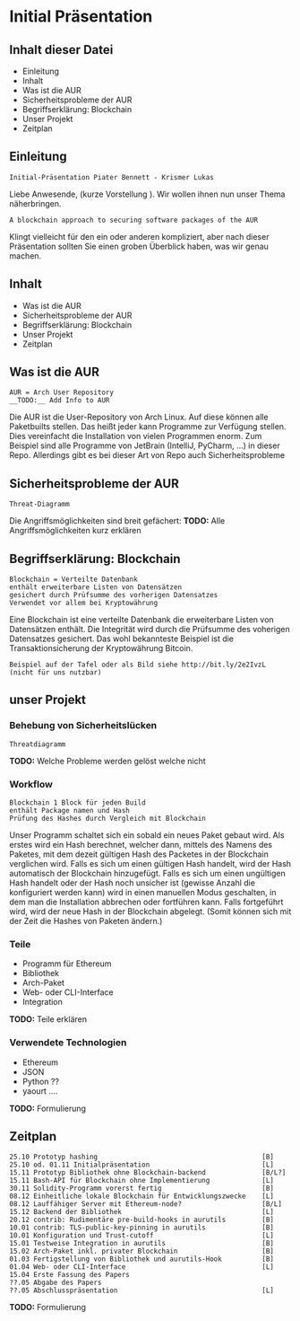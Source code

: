 # Initial Präsentation
## Inhalt dieser Datei

- Einleitung
- Inhalt
- Was ist die AUR
- Sicherheitsprobleme der AUR
- Begriffserklärung: Blockchain
- Unser Projekt
- Zeitplan

## Einleitung

    Initial-Präsentation Piater Bennett - Krismer Lukas

Liebe Anwesende,
(kurze Vorstellung ). Wir wollen ihnen nun unser Thema näherbringen.

    A blockchain approach to securing software packages of the AUR

Klingt vielleicht für den ein oder anderen kompliziert, aber nach dieser Präsentation sollten Sie einen groben Überblick haben, was wir genau machen.

## Inhalt

- Was ist die AUR
- Sicherheitsprobleme der AUR
- Begriffserklärung: Blockchain
- Unser Projekt
- Zeitplan

## Was ist die AUR

    AUR = Arch User Repository
    __TODO:__ Add Info to AUR

Die AUR ist die User-Repository von Arch Linux. Auf diese können alle Paketbuilts stellen. Das heißt jeder kann Programme zur Verfügung stellen. Dies vereinfacht die Installation von vielen Programmen enorm. Zum Beispiel sind alle Programme von JetBrain (IntelliJ, PyCharm, ...) in dieser Repo. Allerdings gibt es bei dieser Art von Repo auch Sicherheitsprobleme

## Sicherheitsprobleme der AUR

    Threat-Diagramm

Die Angriffsmöglichkeiten sind breit gefächert:
__TODO:__ Alle Angriffsmöglichkeiten kurz erklären

## Begriffserklärung: Blockchain

    Blockchain = Verteilte Datenbank
    enthält erweiterbare Listen von Datensätzen
    gesichert durch Prüfsumme des vorherigen Datensatzes
    Verwendet vor allem bei Kryptowährung

Eine Blockchain ist eine verteilte Datenbank die erweiterbare Listen von Datensätzen enthält. Die Integrität wird durch die Prüfsumme des voherigen Datensatzes gesichert. Das wohl bekannteste Beispiel ist die Transaktionsicherung der Kryptowährung Bitcoin.

    Beispiel auf der Tafel oder als Bild siehe http://bit.ly/2e2IvzL (nicht für uns nutzbar)

## unser Projekt
### Behebung von Sicherheitslücken

    Threatdiagramm

__TODO:__ Welche Probleme werden gelöst welche nicht

### Workflow

    Blockchain 1 Block für jeden Build
    enthält Package namen und Hash
    Prüfung des Hashes durch Vergleich mit Blockchain

Unser Programm schaltet sich ein sobald ein neues Paket gebaut wird. Als erstes wird ein Hash berechnet, welcher dann, mittels des Namens des Paketes, mit dem dezeit gültigen Hash des Packetes in der Blockchain verglichen wird. Falls es sich um einen gültigen Hash handelt, wird der Hash automatisch der Blockchain hinzugefügt. Falls es sich um einen ungültigen Hash handelt oder der Hash noch unsicher ist (gewisse Anzahl die konfiguriert werden kann) wird in einen manuellen Modus geschalten, in dem man die Installation abbrechen oder fortführen kann. Falls fortgeführt wird, wird der neue Hash in der Blockchain abgelegt. (Somit können sich mit der Zeit die Hashes von Paketen ändern.)

### Teile

- Programm für Ethereum
- Bibliothek
- Arch-Paket
- Web- oder CLI-Interface
- Integration

__TODO:__ Teile erklären

### Verwendete Technologien

- Ethereum
- JSON
- Python ?? 
- yaourt ....

__TODO:__ Formulierung


## Zeitplan

    25.10 Prototyp hashing                                         [B]
    25.10 od. 01.11 Initialpräsentation                            [L]
    15.11 Prototyp Bibliothek ohne Blockchain-backend              [B/L?]
    15.11 Bash-API für Blockchain ohne Implementierung             [L]
    30.11 Solidity-Programm vorerst fertig                         [B]
    08.12 Einheitliche lokale Blockchain für Entwicklungszwecke    [L]
    08.12 Lauffähiger Server mit Ethereum-node?                    [B/L]
    15.12 Backend der Bibliothek                                   [L]
    20.12 contrib: Rudimentäre pre-build-hooks in aurutils         [B]
    10.01 contrib: TLS-public-key-pinning in aurutils              [B]
    10.01 Konfiguration und Trust-cutoff                           [L]
    15.01 Testweise Integration in aurutils                        [B]
    15.02 Arch-Paket inkl. privater Blockchain                     [B]
    01.03 Fertigstellung von Bibliothek und aurutils-Hook          [B]
    01.04 Web- oder CLI-Interface                                  [L]
    15.04 Erste Fassung des Papers 
    ??.05 Abgabe des Papers
    ??.05 Abschlusspräsentation                                    [L]

__TODO:__ Formulierung
